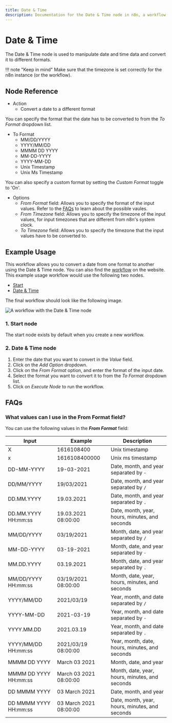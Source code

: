 ```yaml
---
title: Date & Time
description: Documentation for the Date & Time node in n8n, a workflow automation platform. Includes guidance on usage, and links to examples.
---
```


# Date & Time

The Date & Time node is used to manipulate date and time data and convert it to different formats.

!!! note "Keep in mind"
    Make sure that the timezone is set correctly for the n8n instance (or the workflow).


## Node Reference

- Action
	- Convert a date to a different format

You can specify the format that the date has to be converted to from the *To Format* dropdown list.

- To Format
	- MM/DD/YYYY
	- YYYY/MM/DD
	- MMMM DD YYYY
	- MM-DD-YYYY
	- YYYY-MM-DD
	- Unix Timestamp
	- Unix Ms Timestamp

You can also specify a custom format by setting the *Custom Format* toggle to 'On'.

- Options
	- *From Format* field: Allows you to specify the format of the input values. Refer to the [FAQs](#what-values-can-i-use-in-the-from-format-field) to learn about the possible vaules.
	- *From Timezone* field: Allows you to specify the timezone of the input values, for input timezones that are different from n8n's system clock.
	- *To Timezone* field: Allows you to specify the timezone that the input values have to be converted to.


## Example Usage

This workflow allows you to convert a date from one format to another using the Date & Time node. You can also find the [workflow](https://n8n.io/workflows/575) on the website. This example usage workflow would use the following two nodes.
- [Start](/integrations/builtin/core-nodes/n8n-nodes-base.start/)
- [Date & Time]()


The final workflow should look like the following image.

![A workflow with the Date & Time node](/_images/integrations/builtin/core-nodes/datetime/workflow.png)

### 1. Start node

The start node exists by default when you create a new workflow.

### 2. Date & Time node

1. Enter the date that you want to convert in the *Value* field.
2. Click on the *Add Option* dropdown.
3. Click on the *From Format* option, and enter the format of the input date.
4. Select the format you want to convert it to from the *To Format* dropdown list.
5. Click on *Execute Node* to run the workflow.

## FAQs

### What values can I use in the From Format field?

You can use the following values in the ***From Format*** field:

| Input | Example | Description |
|-------|---------|-------------|
|X | 1616108400 | Unix timestamp |
|x | 1616108400000 | Unix ms timestamp |
| DD-MM-YYYY | 19-03-2021 | Date, month, and year separated by `-` |
| DD/MM/YYYY | 19/03/2021 | Date, month, and year separated by `/` |
| DD.MM.YYYY | 19.03.2021 | Date, month, and year separated by `.` |
| DD.MM.YYYY HH\:mm\:ss | 19.03.2021 08:00:00 | Date, month, year, hours, minutes, and seconds|
| MM/DD/YYYY | 03/19/2021 | Month, date, and year separated by `/` |
| MM-DD-YYYY | 03-19-2021 | Month, date, and year separated by `-` |
| MM.DD.YYYY | 03.19.2021 | Month, date, and year separated by `.` |
| MM/DD/YYYY HH\:mm\:ss | 03/19/2021 08:00:00 | Month, date, year, hours, minutes, and seconds |
| YYYY/MM/DD | 2021/03/19 | Year, month, and date separated by `/` |
| YYYY-MM-DD | 2021-03-19 | Year, month, and date separated by `-` |
| YYYY.MM.DD | 2021.03.19 | Year, month, and date separated by `.` |
| YYYY/MM/DD HH\:mm\:ss | 2021/03/19 08:00:00 | Year, month, date, hours, minutes, and seconds |
| MMMM DD YYYY | March 03 2021 | Month, date, and year |
| MMMM DD YYYY HH\:mm\:ss | March 03 2021 08:00:00 | Month, date, year, hours, minutes, and seconds |
| DD MMMM YYYY | 03 March 2021 | Date, month, and year |
| DD MMMM YYYY HH\:mm\:ss | 03 March 2021 08:00:00 | Date, month, year, hours, minutes, and seconds |

